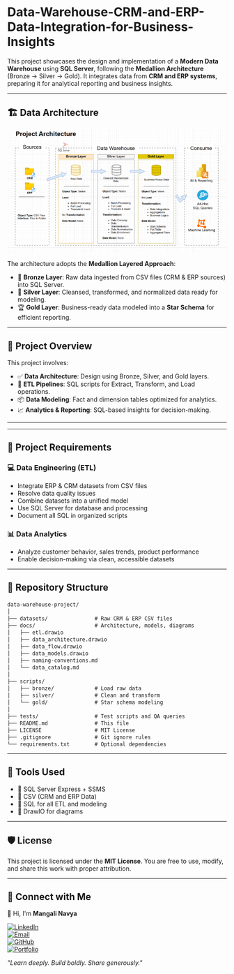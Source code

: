 # Data-Warehouse-CRM-and-ERP-Data-Integration-for-Business-Insights


This project showcases the design and implementation of a **Modern Data Warehouse** using **SQL Server**, following the **Medallion Architecture** (Bronze → Silver → Gold). It integrates data from **CRM and ERP systems**, preparing it for analytical reporting and business insights.

---

## 🏗️ Data Architecture
![Project Architecture](https://github.com/Navyam-04/Data-Warehouse-CRM-and-ERP-Data-Integration-for-Business-Insights/blob/main/documents/project_architecture.png?raw=true)

The architecture adopts the **Medallion Layered Approach**:

- 🔹 **Bronze Layer**: Raw data ingested from CSV files (CRM & ERP sources) into SQL Server.
- 🔸 **Silver Layer**: Cleansed, transformed, and normalized data ready for modeling.
- 🏆 **Gold Layer**: Business-ready data modeled into a **Star Schema** for efficient reporting.

---

## 📌 Project Overview

This project involves:

- ✅ **Data Architecture**: Design using Bronze, Silver, and Gold layers.
- 🔄 **ETL Pipelines**: SQL scripts for Extract, Transform, and Load operations.
- 📦 **Data Modeling**: Fact and dimension tables optimized for analytics.
- 📈 **Analytics & Reporting**: SQL-based insights for decision-making.

---


---

## 🚀 Project Requirements

### 💻 Data Engineering (ETL)

- Integrate ERP & CRM datasets from CSV files
- Resolve data quality issues
- Combine datasets into a unified model
- Use SQL Server for database and processing
- Document all SQL in organized scripts

### 📊 Data Analytics

- Analyze customer behavior, sales trends, product performance
- Enable decision-making via clean, accessible datasets

---

## 📂 Repository Structure

```
data-warehouse-project/
│
├── datasets/               # Raw CRM & ERP CSV files
├── docs/                   # Architecture, models, diagrams
│   ├── etl.drawio
│   ├── data_architecture.drawio
│   ├── data_flow.drawio
│   ├── data_models.drawio
│   ├── naming-conventions.md
│   └── data_catalog.md
│
├── scripts/
│   ├── bronze/             # Load raw data
│   ├── silver/             # Clean and transform
│   └── gold/               # Star schema modeling
│
├── tests/                  # Test scripts and QA queries
├── README.md               # This file
├── LICENSE                 # MIT License
├── .gitignore              # Git ignore rules
└── requirements.txt        # Optional dependencies
```

---

## 🧰 Tools Used

- 📄 SQL Server Express + SSMS
- 📁 CSV (CRM and ERP Data)
- 🧮 SQL for all ETL and modeling
- 📝 DrawIO for diagrams

---







## 🛡️ License

This project is licensed under the **MIT License**. You are free to use, modify, and share this work with proper attribution.

---
## 🔗 Connect with Me  
👋 Hi, I'm **Mangali Navya**

[![LinkedIn](https://img.shields.io/badge/LinkedIn-Connect-blue?logo=linkedin)](https://www.linkedin.com/in/navya-mangali/)  
[![Email](https://img.shields.io/badge/Email-Send%20Mail-red?logo=gmail)](mailto:middenavya51@gmail.com)  
[![GitHub](https://img.shields.io/badge/GitHub-Navyam--04-black?logo=github)](https://github.com/Navyam-04)  
[![Portfolio](https://img.shields.io/badge/Portfolio-Visit-purple?logo=internet-explorer)](https://mangalinavya.my.canva.site)


_"Learn deeply. Build boldly. Share generously."_

